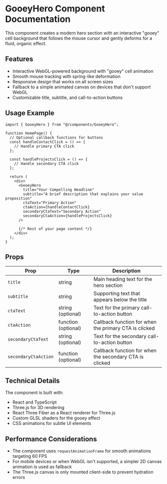
# GooeyHero Component Documentation

This component creates a modern hero section with an interactive "gooey" cell background that follows the mouse cursor and gently deforms for a fluid, organic effect.

## Features

- Interactive WebGL-powered background with "gooey" cell animation
- Smooth mouse tracking with spring-like deformation
- Responsive design that works on all screen sizes
- Fallback to a simple animated canvas on devices that don't support WebGL
- Customizable title, subtitle, and call-to-action buttons

## Usage Example

```tsx
import { GooeyHero } from "@/components/GooeyHero";

function HomePage() {
  // Optional callback functions for buttons
  const handleContactClick = () => {
    // Handle primary CTA click
  };

  const handleProjectsClick = () => {
    // Handle secondary CTA click
  };

  return (
    <div>
      <GooeyHero 
        title="Your Compelling Headline"
        subtitle="A brief description that explains your value proposition"
        ctaText="Primary Action"
        ctaAction={handleContactClick}
        secondaryCtaText="Secondary Action"
        secondaryCtaAction={handleProjectsClick}
      />
      
      {/* Rest of your page content */}
    </div>
  );
}
```

## Props

| Prop | Type | Description |
|------|------|-------------|
| `title` | string | Main heading text for the hero section |
| `subtitle` | string | Supporting text that appears below the title |
| `ctaText` | string (optional) | Text for the primary call-to-action button |
| `ctaAction` | function (optional) | Callback function for when the primary CTA is clicked |
| `secondaryCtaText` | string (optional) | Text for the secondary call-to-action button |
| `secondaryCtaAction` | function (optional) | Callback function for when the secondary CTA is clicked |

## Technical Details

The component is built with:
- React and TypeScript
- Three.js for 3D rendering
- React Three Fiber as a React renderer for Three.js
- Custom GLSL shaders for the gooey effect
- CSS animations for subtle UI elements

## Performance Considerations

- The component uses `requestAnimationFrame` for smooth animations targeting 60 FPS
- For mobile devices or when WebGL isn't supported, a simpler 2D canvas animation is used as fallback
- The Three.js canvas is only mounted client-side to prevent hydration errors
